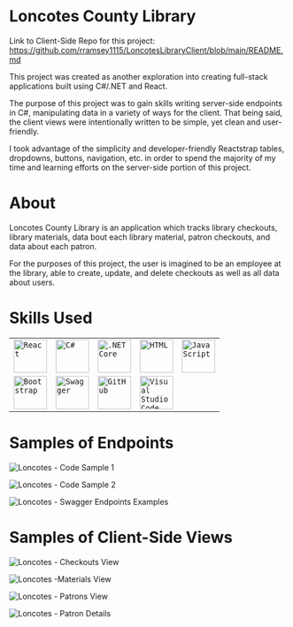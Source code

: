 Loncotes County Library
==========
Link to Client-Side Repo for this project: https://github.com/rramsey1115/LoncotesLibraryClient/blob/main/README.md

This project was created as another exploration into creating full-stack applications built using C#/.NET and React.

The purpose of this project was to gain skills writing server-side endpoints in C#, manipulating data in a variety of ways for the client. That being said, the client views were intentionally written to be simple, yet clean and user-friendly.

I took advantage of the simplicity and developer-friendly Reactstrap tables, dropdowns, buttons, navigation, etc. in order to spend the majority of my time and learning efforts on the server-side portion of this project.

About
==========
Loncotes County Library is an application which tracks library checkouts, library materials, data bout each library material, patron checkouts, and data about each patron. 

For the purposes of this project, the user is imagined to be an employee at the library, able to create, update, and delete checkouts as well as all data about users. 

Skills Used
=========
<div>
	<table>
		<tr>
			<td><code><img width="60" src="https://user-images.githubusercontent.com/25181517/183897015-94a058a6-b86e-4e42-a37f-bf92061753e5.png" alt="React" title="React"/></code></td>
			<td><code><img width="60" src="https://user-images.githubusercontent.com/25181517/121405384-444d7300-c95d-11eb-959f-913020d3bf90.png" alt="C#" title="C#"/></code></td>
			<td><code><img width="60" src="https://user-images.githubusercontent.com/25181517/121405754-b4f48f80-c95d-11eb-8893-fc325bde617f.png" alt=".NET Core" title=".NET Core"/></code></td>
			<td><code><img width="60" src="https://user-images.githubusercontent.com/25181517/192158954-f88b5814-d510-4564-b285-dff7d6400dad.png" alt="HTML" title="HTML"/></code></td>
			<td><code><img width="60" src="https://user-images.githubusercontent.com/25181517/117447155-6a868a00-af3d-11eb-9cfe-245df15c9f3f.png" alt="JavaScript" title="JavaScript"/></code></td>
    </tr>
		<tr>
			<td><code><img width="60" src="https://user-images.githubusercontent.com/25181517/183898054-b3d693d4-dafb-4808-a509-bab54cf5de34.png" alt="Bootstrap" title="Bootstrap"/></code></td>
			<td><code><img width="60" src="https://user-images.githubusercontent.com/25181517/186711335-a3729606-5a78-4496-9a36-06efcc74f800.png" alt="Swagger" title="Swagger"/></code></td>
			<td><code><img width="60" src="https://user-images.githubusercontent.com/25181517/192108374-8da61ba1-99ec-41d7-80b8-fb2f7c0a4948.png" alt="GitHub" title="GitHub"/></code></td>
			<td><code><img width="60" src="https://user-images.githubusercontent.com/25181517/192108891-d86b6220-e232-423a-bf5f-90903e6887c3.png" alt="Visual Studio Code" title="Visual Studio Code"/></code></td>
		</tr>
	</table>
</div>


Samples of Endpoints
============
![Loncotes - Code Sample 1](https://github.com/rramsey1115/LoncotesLibrary/assets/139381892/1adda70e-ef4e-4785-b397-1945f098e5a4)

![Loncotes - Code Sample 2](https://github.com/rramsey1115/LoncotesLibrary/assets/139381892/0b0d12d6-9e2d-42b8-842d-5901baad8404)

![Loncotes - Swagger Endpoints Examples](https://github.com/rramsey1115/LoncotesLibrary/assets/139381892/496a8873-9eb9-4382-bd2f-5ffd1c863268)


Samples of Client-Side Views
=============

![Loncotes - Checkouts View](https://github.com/rramsey1115/LoncotesLibrary/assets/139381892/41594cb8-deb8-46b5-9633-2b3644609437)

![Loncotes -Materials View](https://github.com/rramsey1115/LoncotesLibrary/assets/139381892/8f87bac9-5f81-41d5-97a5-b3c4fe9e2cff)

![Loncotes - Patrons View](https://github.com/rramsey1115/LoncotesLibrary/assets/139381892/f5b0ffa8-4f35-46ce-8be0-ce620ad41ad3)

![Loncotes - Patron Details](https://github.com/rramsey1115/LoncotesLibrary/assets/139381892/74401b2d-94ad-44fd-8568-becf900fbefc)

